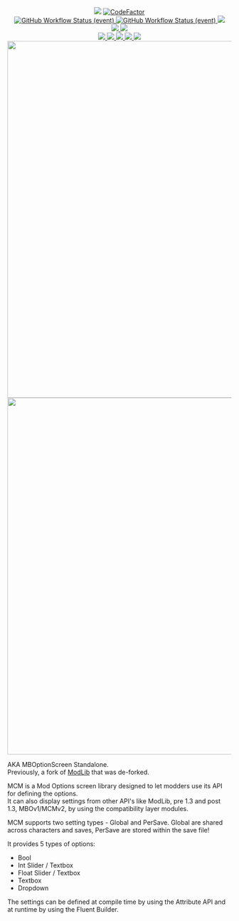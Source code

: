 <p align="center">
  <a href="https://github.com/Aragas/Bannerlord.MBOptionScreen" alt="Lines Of Code">
  <img src="https://tokei.rs/b1/github/Aragas/Bannerlord.MBOptionScreen?category=code" /></a>
  <a href="https://www.codefactor.io/repository/github/aragas/bannerlord.mboptionscreen"><img src="https://www.codefactor.io/repository/github/aragas/bannerlord.mboptionscreen/badge" alt="CodeFactor" /></a>
  </br>
  <a href="https://github.com/Aragas/Bannerlord.MBOptionScreen/actions/workflows/test-and-publish.yml?query=branch%3Adev+event%3Apush">
    <img alt="GitHub Workflow Status (event)" src="https://img.shields.io/github/workflow/status/Aragas/Bannerlord.MBOptionScreen/Test%20and%20Publish?branch=dev&event=push&label=Latest%20Commit">
  </a>
  <a href="https://github.com/Aragas/Bannerlord.MBOptionScreen/actions/workflows/test-and-publish.yml?query=branch%3Adev+event%3Arepository_dispatch">
    <img alt="GitHub Workflow Status (event)" src="https://img.shields.io/github/workflow/status/Aragas/Bannerlord.MBOptionScreen/Test%20and%20Publish?ranch=dev&event=repository_dispatch&label=Latest%20Game%20Release">
  </a>
  <a href="https://codecov.io/gh/Aragas/Bannerlord.MBOptionScreen">
    <img src="https://codecov.io/gh/Aragas/Bannerlord.MBOptionScreen/branch/dev/graph/badge.svg" />
  </a>
  </br>
  <a href="https://www.nuget.org/packages/Bannerlord.MCM" alt="NuGet Bannerlord.MCM">
    <img src="https://img.shields.io/nuget/v/Bannerlord.MCM.svg?label=NuGet%20Bannerlord.MCM&colorB=blue" />
  </a>
  <a href="https://mcm.bannerlord.aragas.org/">
    <img src="https://img.shields.io/badge/Documentation-%F0%9F%94%8D-blue?style=flat" />
  </a>
  </br>
  <a href="https://www.nexusmods.com/mountandblade2bannerlord/mods/612" alt="NexusMods Mod Configuration Menu">
    <img src="https://img.shields.io/badge/NexusMods-Mod%20Configuration%20Menu-yellow.svg" />
  </a>
  <a href="https://www.nexusmods.com/mountandblade2bannerlord/mods/612" alt="NexusMods Mod Configuration Menu">
    <img src="https://img.shields.io/endpoint?url=https%3A%2F%2Fnexusmods-version-pzk4e0ejol6j.runkit.sh%3FgameId%3Dmountandblade2bannerlord%26modId%3D612" />
  </a>
  <a href="https://www.nexusmods.com/mountandblade2bannerlord/mods/612" alt="NexusMods Mod Configuration Menu">
    <img src="https://img.shields.io/endpoint?url=https%3A%2F%2Fnexusmods-downloads-ayuqql60xfxb.runkit.sh%2F%3Ftype%3Dunique%26gameId%3D3174%26modId%3D612" />
  </a>
  <a href="https://www.nexusmods.com/mountandblade2bannerlord/mods/612" alt="NexusMods Mod Configuration Menu">
    <img src="https://img.shields.io/endpoint?url=https%3A%2F%2Fnexusmods-downloads-ayuqql60xfxb.runkit.sh%2F%3Ftype%3Dtotal%26gameId%3D3174%26modId%3D612" />
  </a>
  <a href="https://www.nexusmods.com/mountandblade2bannerlord/mods/612" alt="NexusMods Mod Configuration Menu">
    <img src="https://img.shields.io/endpoint?url=https%3A%2F%2Fnexusmods-downloads-ayuqql60xfxb.runkit.sh%2F%3Ftype%3Dviews%26gameId%3D3174%26modId%3D612" />
  </a>
  </br>
  <img src="https://staticdelivery.nexusmods.com/mods/3174/images/headers/612_1592411190.jpg" width="800">
  </br>
  <img src="https://github.com/Aragas/Bannerlord.MBOptionScreen/blob/dev/resources/main.png?raw=true" width="800">
</p>

AKA MBOptionScreen Standalone.  
Previously, a fork of [ModLib](https://github.com/mipen/ModLib) that was de-forked.  
  
MCM is a Mod Options screen library designed to let modders use its API for defining the options.  
It can also display settings from other API's like ModLib, pre 1.3 and post 1.3, MBOv1/MCMv2, by using the compatibility layer modules.  
  
MCM supports two setting types - Global and PerSave. Global are shared across characters and saves, PerSave are stored within the save file!

It provides 5 types of options:
* Bool
* Int Slider / Textbox
* Float Slider / Textbox 
* Textbox
* Dropdown  
  
The settings can be defined at compile time by using the Attribute API and at runtime by using the Fluent Builder.  
